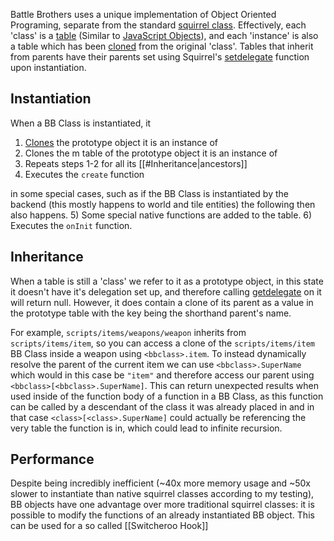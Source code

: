 Battle Brothers uses a unique implementation of Object Oriented Programing, separate from the standard [squirrel class](https://developer.electricimp.com/squirrel/squirrel-guide/classes). Effectively, each 'class' is a [table](https://developer.electricimp.com/squirrel/table) (Similar to [JavaScript Objects](https://developer.mozilla.org/en-US/docs/Web/JavaScript/Reference/Global_Objects/Object)), and each 'instance' is also a table which has been [cloned](https://developer.electricimp.com/squirrel/keywords#clone) from the original 'class'. Tables that inherit from parents have their parents set using Squirrel's [setdelegate](https://developer.electricimp.com/squirrel/table/setdelegate) function upon instantiation.
## Instantiation
When a BB Class is instantiated, it
1) [Clones](https://developer.electricimp.com/squirrel/keywords#clone)  the prototype object it is an instance of
2) Clones the m table of the prototype object it is an instance of
3) Repeats steps 1-2 for all its [[#Inheritance|ancestors]]
4) Executes the `create` function

in some special cases, such as if the BB Class is instantiated by the backend (this mostly happens to world and tile entities) the following then also happens.
5) Some special native functions are added to the table.
6) Executes the `onInit` function.

## Inheritance
When a table is still a 'class' we refer to it as a prototype object, in this state it doesn't have it's delegation set up, and therefore calling [getdelegate](https://developer.electricimp.com/squirrel/table/getdelegate) on it will return null. However, it does contain a clone of its parent as a value in the prototype table with the key being the shorthand parent's name.

For example, `scripts/items/weapons/weapon` inherits from `scripts/items/item`, so you can access a clone of the `scripts/items/item` BB Class inside a weapon using `<bbclass>.item`. To instead dynamically resolve the parent of the current item we can use `<bbclass>.SuperName` which would in this case be `"item"` and therefore access our parent using `<bbclass>[<bbclass>.SuperName]`. This can return unexpected results when used inside of the function body of a function in a BB Class, as this function can be called by a descendant of the class it was already placed in and in that case `<class>[<class>.SuperName]` could actually be referencing the very table the function is in, which could lead to infinite recursion.

## Performance

Despite being incredibly inefficient (~40x more memory usage and ~50x slower to instantiate than native squirrel classes according to my testing), BB objects have one advantage over more traditional squirrel classes: it is possible to modify the functions of an already instantiated BB object. This can be used for a so called [[Switcheroo Hook]]